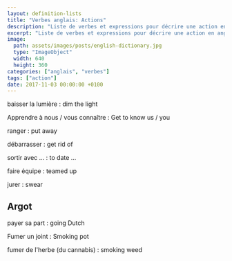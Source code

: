 ```yaml
---
layout: definition-lists
title: "Verbes anglais: Actions"
description: "Liste de verbes et expressions pour décrire une action en anglais."
excerpt: "Liste de verbes et expressions pour décrire une action en anglais."
image:
  path: assets/images/posts/english-dictionary.jpg
  type: "ImageObject"
  width: 640
  height: 360
categories: ["anglais", "verbes"]
tags: ["action"]
date: 2017-11-03 00:00:00 +0100
---
```


baisser la lumière
: dim the light

Apprendre à nous / vous connaître
: Get to know us / you

ranger
: put away

débarrasser
: get rid of

sortir avec …
: to date …

faire équipe
: teamed up

jurer
: swear


## Argot

payer sa part
: going Dutch

Fumer un joint
: Smoking pot

fumer de l'herbe (du cannabis)
: smoking weed
